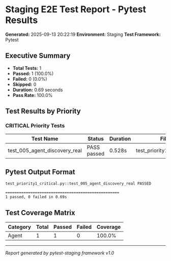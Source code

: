 # Staging E2E Test Report - Pytest Results

**Generated:** 2025-09-13 20:22:19
**Environment:** Staging
**Test Framework:** Pytest

## Executive Summary

- **Total Tests:** 1
- **Passed:** 1 (100.0%)
- **Failed:** 0 (0.0%)
- **Skipped:** 0
- **Duration:** 0.69 seconds
- **Pass Rate:** 100.0%

## Test Results by Priority

### CRITICAL Priority Tests

| Test Name | Status | Duration | File |
|-----------|--------|----------|------|
| test_005_agent_discovery_real | PASS passed | 0.528s | test_priority1_critical.py |

## Pytest Output Format

```
test_priority1_critical.py::test_005_agent_discovery_real PASSED

==================================================
1 passed, 0 failed in 0.69s
```

## Test Coverage Matrix

| Category | Total | Passed | Failed | Coverage |
|----------|-------|--------|--------|----------|
| Agent | 1 | 1 | 0 | 100.0% |

---
*Report generated by pytest-staging framework v1.0*
